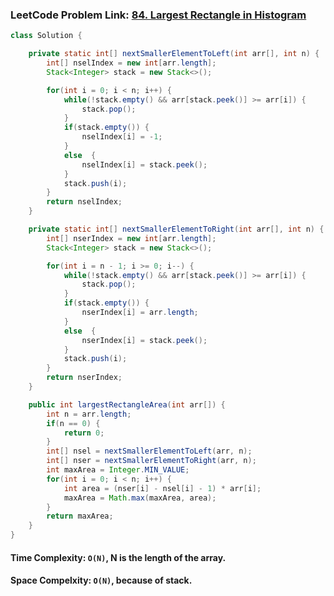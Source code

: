 ### LeetCode Problem Link: [84. Largest Rectangle in Histogram](https://leetcode.com/problems/largest-rectangle-in-histogram/description/)

```java
class Solution {

	private static int[] nextSmallerElementToLeft(int arr[], int n) {
		int[] nselIndex = new int[arr.length];
		Stack<Integer> stack = new Stack<>();

		for(int i = 0; i < n; i++) {
		    while(!stack.empty() && arr[stack.peek()] >= arr[i]) {
    			stack.pop();
    		}
    		if(stack.empty()) {
    		    nselIndex[i] = -1;
    		}
    		else  {
    		    nselIndex[i] = stack.peek();
    		}
			stack.push(i);
		}
		return nselIndex;
	}

	private static int[] nextSmallerElementToRight(int arr[], int n) {
		int[] nserIndex = new int[arr.length];
		Stack<Integer> stack = new Stack<>();

		for(int i = n - 1; i >= 0; i--) {
		    while(!stack.empty() && arr[stack.peek()] >= arr[i]) {
    			stack.pop();
    		}
    		if(stack.empty()) {
    		    nserIndex[i] = arr.length;
    		}
    		else  {
    		    nserIndex[i] = stack.peek();
    		}
			stack.push(i);
		}
		return nserIndex;
	}

	public int largestRectangleArea(int arr[]) {
        int n = arr.length;
        if(n == 0) {
            return 0;
        }
		int[] nsel = nextSmallerElementToLeft(arr, n);
		int[] nser = nextSmallerElementToRight(arr, n);
		int maxArea = Integer.MIN_VALUE;
		for(int i = 0; i < n; i++) {
			int area = (nser[i] - nsel[i] - 1) * arr[i];
			maxArea = Math.max(maxArea, area);
		}
		return maxArea;
	}
}
```

#### Time Complexity: `O(N)`, N is the length of the array.

#### Space Compelxity: `O(N)`, because of stack.
